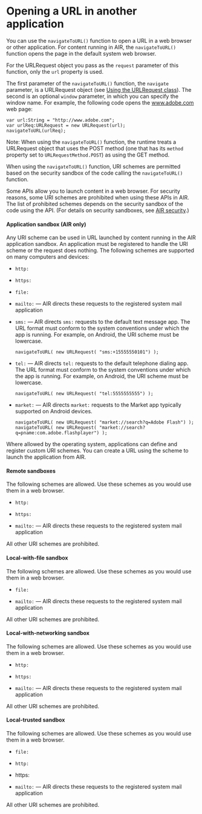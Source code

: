 # Opening a URL in another application

You can use the `navigateToURL()` function to open a URL in a web browser or
other application. For content running in AIR, the `navigateToURL()` function
opens the page in the default system web browser.

For the URLRequest object you pass as the `request` parameter of this function,
only the `url` property is used.

The first parameter of the `navigateToURL()` function, the `navigate` parameter,
is a URLRequest object (see
[Using the URLRequest class](WS5b3ccc516d4fbf351e63e3d118666ade46-7cb2.html)).
The second is an optional `window` parameter, in which you can specify the
window name. For example, the following code opens the www.adobe.com web page:

    var url:String = "http://www.adobe.com";
    var urlReq:URLRequest = new URLRequest(url);
    navigateToURL(urlReq);

Note: When using the `navigateToURL()` function, the runtime treats a URLRequest
object that uses the POST method (one that has its `method` property set to
`URLRequestMethod.POST`) as using the GET method.

When using the `navigateToURL()` function, URI schemes are permitted based on
the security sandbox of the code calling the `navigateToURL()` function.

Some APIs allow you to launch content in a web browser. For security reasons,
some URI schemes are prohibited when using these APIs in AIR. The list of
prohibited schemes depends on the security sandbox of the code using the API.
(For details on security sandboxes, see
[AIR security](../../security/air-security/index.md).)

#### Application sandbox (AIR only)

Any URI scheme can be used in URL launched by content running in the AIR
application sandbox. An application must be registered to handle the URI scheme
or the request does nothing. The following schemes are supported on many
computers and devices:

- `http:`

- `https:`

- `file:`

- `mailto:` — AIR directs these requests to the registered system mail
  application

- `sms:` — AIR directs `sms:` requests to the default text message app. The URL
  format must conform to the system conventions under which the app is running.
  For example, on Android, the URI scheme must be lowercase.

      navigateToURL( new URLRequest( "sms:+15555550101") );

- `tel:` — AIR directs `tel:` requests to the default telephone dialing app. The
  URL format must conform to the system conventions under which the app is
  running. For example, on Android, the URI scheme must be lowercase.

      navigateToURL( new URLRequest( "tel:5555555555") );

- `market:` — AIR directs `market:` requests to the Market app typically
  supported on Android devices.

      navigateToURL( new URLRequest( "market://search?q=Adobe Flash") );
      navigateToURL( new URLRequest( "market://search?q=pname:com.adobe.flashplayer") );

Where allowed by the operating system, applications can define and register
custom URI schemes. You can create a URL using the scheme to launch the
application from AIR.

#### Remote sandboxes

The following schemes are allowed. Use these schemes as you would use them in a
web browser.

- `http:`

- `https:`

- `mailto:` — AIR directs these requests to the registered system mail
  application

All other URI schemes are prohibited.

#### Local-with-file sandbox

The following schemes are allowed. Use these schemes as you would use them in a
web browser.

- `file:`

- `mailto:` — AIR directs these requests to the registered system mail
  application

All other URI schemes are prohibited.

#### Local-with-networking sandbox

The following schemes are allowed. Use these schemes as you would use them in a
web browser.

- `http:`

- `https:`

- `mailto:` — AIR directs these requests to the registered system mail
  application

All other URI schemes are prohibited.

#### Local-trusted sandbox

The following schemes are allowed. Use these schemes as you would use them in a
web browser.

- `file:`

- `http:`

- https:

- `mailto:` — AIR directs these requests to the registered system mail
  application

All other URI schemes are prohibited.

